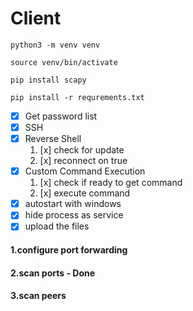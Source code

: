 # Client

```
python3 -m venv venv

source venv/bin/activate

pip install scapy

pip install -r requrements.txt
```

- [x] Get password list
- [x] SSH
- [x] Reverse Shell
  1. [x] check for update
  2. [x] reconnect on true
- [x] Custom Command Execution
  1. [x] check if ready to get command
  2. [x] execute command
- [x] autostart with windows
- [x] hide process as service
- [x] upload the files

#### 1.configure port forwarding
#### 2.scan ports - Done
#### 3.scan peers
